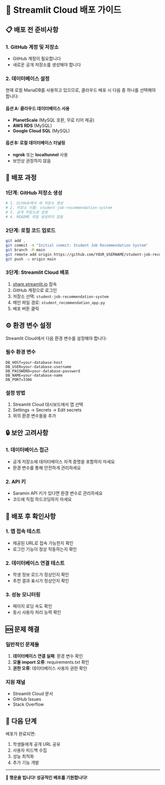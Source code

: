 # 🚀 Streamlit Cloud 배포 가이드

## 📋 배포 전 준비사항

### 1. GitHub 계정 및 저장소
- GitHub 계정이 필요합니다
- 새로운 공개 저장소를 생성해야 합니다

### 2. 데이터베이스 설정
현재 로컬 MariaDB를 사용하고 있으므로, 클라우드 배포 시 다음 중 하나를 선택해야 합니다:

#### 옵션 A: 클라우드 데이터베이스 사용
- **PlanetScale** (MySQL 호환, 무료 티어 제공)
- **AWS RDS** (MySQL)
- **Google Cloud SQL** (MySQL)

#### 옵션 B: 로컬 데이터베이스 터널링
- **ngrok** 또는 **localtunnel** 사용
- 보안상 권장하지 않음

## 🔧 배포 과정

### 1단계: GitHub 저장소 생성
```bash
# 1. GitHub에서 새 저장소 생성
# 2. 저장소 이름: student-job-recommendation-system
# 3. 공개 저장소로 설정
# 4. README 파일 생성하지 않음
```

### 2단계: 로컬 코드 업로드
```bash
git add .
git commit -m "Initial commit: Student Job Recommendation System"
git branch -M main
git remote add origin https://github.com/YOUR_USERNAME/student-job-recommendation-system.git
git push -u origin main
```

### 3단계: Streamlit Cloud 배포
1. [share.streamlit.io](https://share.streamlit.io) 접속
2. GitHub 계정으로 로그인
3. 저장소 선택: `student-job-recommendation-system`
4. 메인 파일 경로: `student_recommendation_app.py`
5. 배포 버튼 클릭

## ⚙️ 환경 변수 설정

Streamlit Cloud에서 다음 환경 변수를 설정해야 합니다:

### 필수 환경 변수
```
DB_HOST=your-database-host
DB_USER=your-database-username
DB_PASSWORD=your-database-password
DB_NAME=your-database-name
DB_PORT=3306
```

### 설정 방법
1. Streamlit Cloud 대시보드에서 앱 선택
2. Settings → Secrets → Edit secrets
3. 위의 환경 변수들을 추가

## 🔒 보안 고려사항

### 1. 데이터베이스 접근
- 공개 저장소에 데이터베이스 자격 증명을 포함하지 마세요
- 환경 변수를 통해 안전하게 관리하세요

### 2. API 키
- Saramin API 키가 있다면 환경 변수로 관리하세요
- 코드에 직접 하드코딩하지 마세요

## 📱 배포 후 확인사항

### 1. 앱 접속 테스트
- 제공된 URL로 접속 가능한지 확인
- 로그인 기능이 정상 작동하는지 확인

### 2. 데이터베이스 연결 테스트
- 학생 정보 로드가 정상인지 확인
- 추천 결과 표시가 정상인지 확인

### 3. 성능 모니터링
- 페이지 로딩 속도 확인
- 동시 사용자 처리 능력 확인

## 🆘 문제 해결

### 일반적인 문제들
1. **데이터베이스 연결 실패**: 환경 변수 확인
2. **모듈 import 오류**: requirements.txt 확인
3. **권한 오류**: 데이터베이스 사용자 권한 확인

### 지원 채널
- Streamlit Cloud 문서
- GitHub Issues
- Stack Overflow

## 🎯 다음 단계

배포가 완료되면:
1. 학생들에게 공개 URL 공유
2. 사용자 피드백 수집
3. 성능 최적화
4. 추가 기능 개발

---

**🚀 행운을 빕니다! 성공적인 배포를 기원합니다!**
